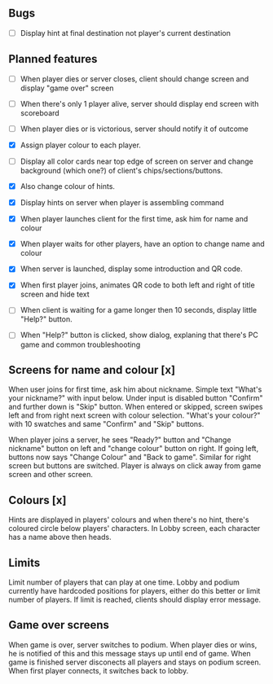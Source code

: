 ## Bugs
- [ ] Display hint at final destination not player's current destination

## Planned features
- [ ] When player dies or server closes, client should change screen and display "game over" screen
- [ ] When there's only 1 player alive, server should display end screen with scoreboard
- [ ] When player dies or is victorious, server should notify it of outcome
- [x] Assign player colour to each player. 
- [ ] Display all color cards near top edge of screen on server and change background (which one?) of client's chips/sections/buttons. 
- [x] Also change colour of hints.
- [x] Display hints on server when player is assembling command
- [x] When player launches client for the first time, ask him for name and colour
- [x] When player waits for other players, have an option to change name and colour

- [x] When server is launched, display some introduction and QR code. 
- [x] When first player joins, animates QR code to both left and right of title screen and hide text
- [ ] When client is waiting for a game longer then 10 seconds, display little "Help?" button.
- [ ] When "Help?" button is clicked, show dialog, explaning that there's PC game and common troubleshooting

## Screens for name and colour [x]
When user joins for first time, ask him about nickname. Simple text "What's your nickname?" with input below. Under input is disabled button "Confirm" and further down is "Skip" button. When entered or skipped, screen swipes left and from right next screen with colour selection. "What's your colour?" with 10 swatches and same "Confirm" and "Skip" buttons. 

When player joins a server, he sees "Ready?" button and "Change nickname" button on left and "change colour" button on right. If going left, buttons now says "Change Colour" and "Back to game". Similar for right screen but buttons are switched. Player is always on click away from game screen and other screen.

## Colours [x]
Hints are displayed in players' colours and when there's no hint, there's coloured circle below players' characters. In Lobby screen, each character has a name above then heads. 

## Limits
Limit number of players that can play at one time. Lobby and podium currently have hardcoded positions for players, either do this better or limit number of players. If limit is reached, clients should display error message.

## Game over screens
When game is over, server switches to podium. When player dies or wins, he is notified of this and this message stays up until end of game. When game is finished server disconects all players and stays on podium screen. When first player connects, it switches back to lobby.